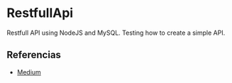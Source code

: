 # RestfullApi
Restfull API using NodeJS and MySQL. Testing how to create a simple API.

## Referencias
* [Medium](https://medium.com/italo-gouveia/criando-minha-primeira-api-rest-com-node-js-express-sequelize-e-mysql-para-cadastro-de-usu%C3%A1rios-1131a3e44ba1)
